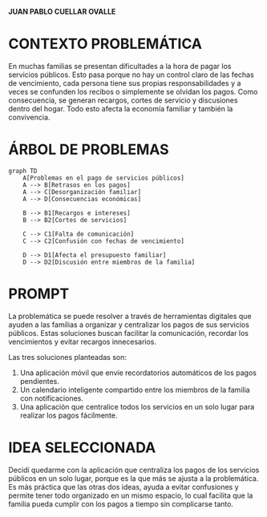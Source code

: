 
**JUAN PABLO CUELLAR OVALLE**

# CONTEXTO PROBLEMÁTICA
En muchas familias se presentan dificultades a la hora de pagar los servicios públicos. 
Esto pasa porque no hay un control claro de las fechas de vencimiento, cada persona tiene 
sus propias responsabilidades y a veces se confunden los recibos o simplemente se olvidan 
los pagos. Como consecuencia, se generan recargos, cortes de servicio y discusiones dentro 
del hogar. Todo esto afecta la economía familiar y también la convivencia.

# ÁRBOL DE PROBLEMAS
```mermaid
graph TD
    A[Problemas en el pago de servicios públicos] 
    A --> B[Retrasos en los pagos]
    A --> C[Desorganización familiar]
    A --> D[Consecuencias económicas]

    B --> B1[Recargos e intereses]
    B --> B2[Cortes de servicios]

    C --> C1[Falta de comunicación]
    C --> C2[Confusión con fechas de vencimiento]

    D --> D1[Afecta el presupuesto familiar]
    D --> D2[Discusión entre miembros de la familia]
```

# PROMPT
La problemática se puede resolver a través de herramientas digitales que ayuden a las 
familias a organizar y centralizar los pagos de sus servicios públicos. Estas soluciones 
buscan facilitar la comunicación, recordar los vencimientos y evitar recargos innecesarios.

Las tres soluciones planteadas son:
1. Una aplicación móvil que envíe recordatorios automáticos de los pagos pendientes.  
2. Un calendario inteligente compartido entre los miembros de la familia con notificaciones.  
3. Una aplicación que centralice todos los servicios en un solo lugar para realizar los pagos fácilmente.  

# IDEA SELECCIONADA
Decidí quedarme con la aplicación que centraliza los pagos de los servicios públicos en un 
solo lugar, porque es la que más se ajusta a la problemática. Es más práctica que las otras 
dos ideas, ayuda a evitar confusiones y permite tener todo organizado en un mismo espacio, 
lo cual facilita que la familia pueda cumplir con los pagos a tiempo sin complicarse tanto.
